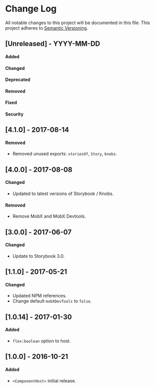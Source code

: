 # Change Log
All notable changes to this project will be documented in this file.
This project adheres to [Semantic Versioning](http://semver.org/).


## [Unreleased] - YYYY-MM-DD
#### Added
#### Changed
#### Deprecated
#### Removed
#### Fixed
#### Security


## [4.1.0] - 2017-08-14
#### Removed
- Removed unused exports: `storiesOf`, `Story`, `knobs`.


## [4.0.0] - 2017-08-08
#### Changed
- Updated to latest versions of Storybook / Knobs.
#### Removed
- Remove MobX and MobX Devtools.


## [3.0.0] - 2017-06-07
#### Changed
- Update to Storybook 3.0.



## [1.1.0] - 2017-05-21
#### Changed
- Updated NPM references.
- Change default `mobXDevTools` to `false`.


## [1.0.14] - 2017-01-30
#### Added
- `flex:boolean` option to host.


## [1.0.0] - 2016-10-21
#### Added
- `<ComponentHost>` initial release.
